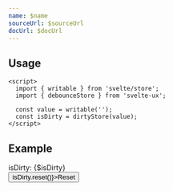 ```yaml
---
name: $name
sourceUrl: $sourceUrl
docUrl: $docUrl
---
```


<script lang="ts">
  import { writable } from 'svelte/store';

	import Button from '$lib/components/Button.svelte';
	import Preview from '$lib/components/Preview.svelte';
	import TextField from '$lib/components/TextField.svelte';

	import dirtyStore from '$lib/stores/dirtyStore';

  const value = writable('');
  const isDirty = dirtyStore(value)
</script>

## Usage

```svelte
<script>
  import { writable } from 'svelte/store';
  import { debounceStore } from 'svelte-ux';

  const value = writable('');
  const isDirty = dirtyStore(value);
</script>
```

## Example

<Preview>
  <TextField bind:value={$value} />
  <div>isDirty: {$isDirty}</div>
  <Button on:click={() => isDirty.reset()}>Reset</Button>
</Preview>
